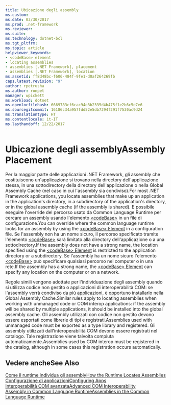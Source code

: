 ```yaml
---
title: Ubicazione degli assembly
ms.custom: 
ms.date: 03/30/2017
ms.prod: .net-framework
ms.reviewer: 
ms.suite: 
ms.technology: dotnet-bcl
ms.tgt_pltfrm: 
ms.topic: article
helpviewer_keywords:
- <codeBase> element
- locating assemblies
- assemblies [.NET Framework], placement
- assemblies [.NET Framework], location
ms.assetid: ff8d48bc-f606-484f-9fe1-d0af264269fb
caps.latest.revision: "9"
author: rpetrusha
ms.author: ronpet
manager: wpickett
ms.workload: dotnet
ms.openlocfilehash: 6669783cf6cac94e8b2335d4b475f1e2b6c5e7e6
ms.sourcegitcommit: 16186c34a957fdd52e5db7294f291f7530ac9d24
ms.translationtype: HT
ms.contentlocale: it-IT
ms.lasthandoff: 12/22/2017
---
```

# <a name="assembly-placement"></a><span data-ttu-id="aadf3-102">Ubicazione degli assembly</span><span class="sxs-lookup"><span data-stu-id="aadf3-102">Assembly Placement</span></span>
<span data-ttu-id="aadf3-103">Per la maggior parte delle applicazioni .NET Framework, gli assembly che costituiscono un'applicazione si trovano nella directory dell'applicazione stessa, in una sottodirectory della directory dell'applicazione o nella Global Assembly Cache (nel caso in cui l'assembly sia condiviso).</span><span class="sxs-lookup"><span data-stu-id="aadf3-103">For most .NET Framework applications, you locate assemblies that make up an application in the application's directory, in a subdirectory of the application's directory, or in the global assembly cache (if the assembly is shared).</span></span> <span data-ttu-id="aadf3-104">È possibile eseguire l'override del percorso usato da Common Language Runtime per cercare un assembly usando l'elemento [\<codeBase>](../../../docs/framework/configure-apps/file-schema/runtime/codebase-element.md) in un file di configurazione.</span><span class="sxs-lookup"><span data-stu-id="aadf3-104">You can override where the common language runtime looks for an assembly by using the [\<codeBase> Element](../../../docs/framework/configure-apps/file-schema/runtime/codebase-element.md) in a configuration file.</span></span> <span data-ttu-id="aadf3-105">Se l'assembly non ha un nome sicuro, il percorso specificato tramite l'elemento [\<codeBase>](../../../docs/framework/configure-apps/file-schema/runtime/codebase-element.md) sarà limitato alla directory dell'applicazione o a una sottodirectory.</span><span class="sxs-lookup"><span data-stu-id="aadf3-105">If the assembly does not have a strong name, the location specified using the [\<codeBase> Element](../../../docs/framework/configure-apps/file-schema/runtime/codebase-element.md) is restricted to the application directory or a subdirectory.</span></span> <span data-ttu-id="aadf3-106">Se l'assembly ha un nome sicuro l'elemento [\<codeBase>](../../../docs/framework/configure-apps/file-schema/runtime/codebase-element.md) può specificare qualsiasi percorso nel computer o in una rete.</span><span class="sxs-lookup"><span data-stu-id="aadf3-106">If the assembly has a strong name, the [\<codeBase> Element](../../../docs/framework/configure-apps/file-schema/runtime/codebase-element.md) can specify any location on the computer or on a network.</span></span>  
  
 <span data-ttu-id="aadf3-107">Regole simili vengono adottate per l'individuazione degli assembly quando si utilizza codice non gestito o applicazioni di interoperabilità COM: se l'assembly verrà condiviso da più applicazioni, è opportuno installarlo nella Global Assembly Cache.</span><span class="sxs-lookup"><span data-stu-id="aadf3-107">Similar rules apply to locating assemblies when working with unmanaged code or COM interop applications: if the assembly will be shared by multiple applications, it should be installed into the global assembly cache.</span></span> <span data-ttu-id="aadf3-108">Gli assembly utilizzati con codice non gestito devono essere esportati come librerie di tipi e registrati.</span><span class="sxs-lookup"><span data-stu-id="aadf3-108">Assemblies used with unmanaged code must be exported as a type library and registered.</span></span> <span data-ttu-id="aadf3-109">Gli assembly utilizzati dall'interoperabilità COM devono essere registrati nel catalogo. Tale registrazione viene talvolta compiuta automaticamente.</span><span class="sxs-lookup"><span data-stu-id="aadf3-109">Assemblies used by COM interop must be registered in the catalog, although in some cases this registration occurs automatically.</span></span>  
  
## <a name="see-also"></a><span data-ttu-id="aadf3-110">Vedere anche</span><span class="sxs-lookup"><span data-stu-id="aadf3-110">See Also</span></span>  
 [<span data-ttu-id="aadf3-111">Come il runtime individua gli assembly</span><span class="sxs-lookup"><span data-stu-id="aadf3-111">How the Runtime Locates Assemblies</span></span>](../../../docs/framework/deployment/how-the-runtime-locates-assemblies.md)  
 [<span data-ttu-id="aadf3-112">Configurazione di applicazioni</span><span class="sxs-lookup"><span data-stu-id="aadf3-112">Configuring Apps</span></span>](../../../docs/framework/configure-apps/index.md)  
 [<span data-ttu-id="aadf3-113">Interoperabilità COM avanzata</span><span class="sxs-lookup"><span data-stu-id="aadf3-113">Advanced COM Interoperability</span></span>](http://msdn.microsoft.com/en-us/3ada36e5-2390-4d70-b490-6ad8de92f2fb)  
 [<span data-ttu-id="aadf3-114">Assembly in Common Language Runtime</span><span class="sxs-lookup"><span data-stu-id="aadf3-114">Assemblies in the Common Language Runtime</span></span>](../../../docs/framework/app-domains/assemblies-in-the-common-language-runtime.md)
